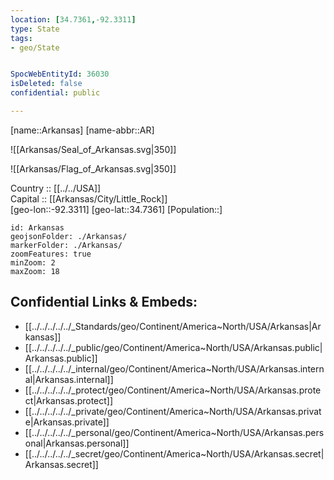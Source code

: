 ```yaml
---
location: [34.7361,-92.3311] 
type: State
tags:
- geo/State


SpocWebEntityId: 36030
isDeleted: false
confidential: public

---
```

[name::Arkansas] 
[name-abbr::AR] 

![[Arkansas/Seal_of_Arkansas.svg|350]] 

![[Arkansas/Flag_of_Arkansas.svg|350]] 

Country :: [[../../USA]]  
Capital :: [[Arkansas/City/Little_Rock]]  
[geo-lon::-92.3311] 
[geo-lat::34.7361] 
[Population::] 



```leaflet
id: Arkansas
geojsonFolder: ./Arkansas/
markerFolder: ./Arkansas/
zoomFeatures: true 
minZoom: 2 
maxZoom: 18
```


## Confidential Links & Embeds: 
- [[../../../../../_Standards/geo/Continent/America~North/USA/Arkansas|Arkansas]] 
- [[../../../../../_public/geo/Continent/America~North/USA/Arkansas.public|Arkansas.public]] 
- [[../../../../../_internal/geo/Continent/America~North/USA/Arkansas.internal|Arkansas.internal]] 
- [[../../../../../_protect/geo/Continent/America~North/USA/Arkansas.protect|Arkansas.protect]] 
- [[../../../../../_private/geo/Continent/America~North/USA/Arkansas.private|Arkansas.private]] 
- [[../../../../../_personal/geo/Continent/America~North/USA/Arkansas.personal|Arkansas.personal]] 
- [[../../../../../_secret/geo/Continent/America~North/USA/Arkansas.secret|Arkansas.secret]] 

